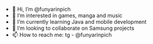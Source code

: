 - 👋 Hi, I’m @funyarinpich
- 👀 I’m interested in games, manga and music
- 🌱 I’m currently learning Java and mobile development
- 💞️ I’m looking to collaborate on Samsung projects
- 📫 How to reach me: tg - @funyarinpich

<!---
funyarinpich/funyarinpich is a ✨ special ✨ repository because its `README.md` (this file) appears on your GitHub profile.
You can click the Preview link to take a look at your changes.
--->
